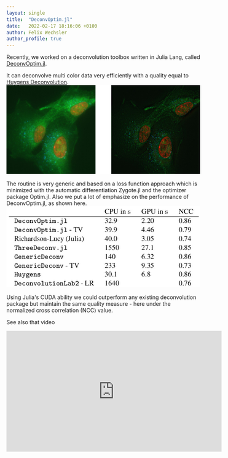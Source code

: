 ```yaml
---
layout: single 
title:  "DeconvOptim.jl"
date:   2022-02-17 18:16:06 +0100
author: Felix Wechsler 
author_profile: true
---
```


Recently, we worked on a deconvolution toolbox written in Julia Lang, called [DeconvOptim.jl](https://github.com/roflmaostc/DeconvOptim.jl).

It can deconvolve multi color data very efficiently with a quality equal to [Huygens Deconvolution](https://svi.nl/Huygens-Deconvolution).
![Deconvolution of multi color dataset](/assets/posts/color_deconv.jpg)


The routine is very generic and based on a loss function approach which is minimized with the automatic differentiation Zygote.jl and the optimizer package Optim.jl.
Also we put a lot of emphasize on the performance of DeconvOptim.jl, as shown here.
![Runtime of different packages](/assets/posts/runtime_deconv.jpg) 


Using Julia's CUDA ability we could outperform any existing deconvolution package but maintain the same quality measure - here under the normalized cross correlation (NCC) value.


See also that video
<iframe width="560" height="315" src="https://www.youtube.com/embed/FodpnOhccis" title="YouTube video player" frameborder="0" allow="accelerometer; autoplay; clipboard-write; encrypted-media; gyroscope; picture-in-picture" allowfullscreen></iframe>
